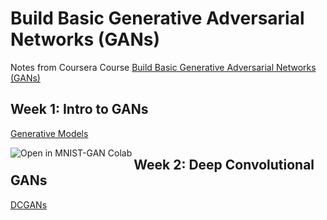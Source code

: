 # Build Basic Generative Adversarial Networks (GANs)

Notes from Coursera Course [Build Basic Generative Adversarial Networks (GANs)](https://www.coursera.org/learn/build-basic-generative-adversarial-networks-gans)

## Week 1: Intro to GANs

[Generative Models](https://nbviewer.jupyter.org/github/thomd/coursera-build-basic-generative-adversarial-networks/blob/main/generative-models.ipynb)

<a href="https://colab.research.google.com/github/thomd/coursera-build-basic-generative-adversarial-networks/blob/main/mnist-gan-pytorch.ipynb">
  <img align="left" title="Open in MNIST-GAN Colab" src="https://colab.research.google.com/assets/colab-badge.svg">
</a>

## Week 2: Deep Convolutional GANs

[DCGANs](https://nbviewer.jupyter.org/github/thomd/coursera-build-basic-generative-adversarial-networks/blob/main/deep-convolutional-gans.ipynb)

